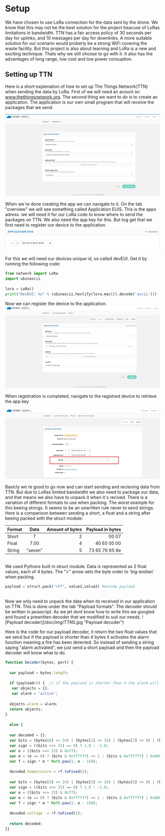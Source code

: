 # Setup
We have chosen to use LoRa connection for the data sent by the drone. We know that this may not be the best solution for the project beacuse of LoRas limitations in bandwidht. TTN has a fair access policy of 30 seconds per day for uplinks, and 10 messages per day for downlinks. A more suitable solution for our scenario would proberly be a strong WiFi covering the 
waste facility. But this project is also about learning and LoRa is a new and exciting technique. Thats why we still choose to go with it. It also has the advantages of long range, low cost and low power consuption.


## Setting up TTN
Here is a short explenation of how to set up The Things Network(TTN) when sending the data by LoRa.
First of we will need an acount on www.thethingsnetwork.org.
The second thing we want to do is to create an application. The application is our own small program that will receive the packages that we send.

![Adding new application](/doc/img/TTN1.jpg "Adding new application")
</BR>

When we´re done creating the app we can navigate to it. On the tab "overview" we will see something called Application EUIS. This is the apps adress. we will need it for our LoRa code to know where to send the packages on TTN. We also need the app key for this. But tog get that we first need to register our device to the application.
![app eui](/doc/img/TTN2.jpg "app eui")
</BR>

For this we will need our devices unique id, so called devEUI. Get it by running the following code:
```python
from network import LoRa
import ubinascii

lora = LoRa()
print("DevEUI: %s" % (ubinascii.hexlify(lora.mac()).decode('ascii')))
```

Now we can register the device to the application.
![Register device](/doc/img/TTN3.jpg "Register device")
</BR>

When registration is completed, navigate to the registred device to retrieve the app key


![app key](/doc/img/TTN4.jpg "app key")
</BR>


Basicly we´re good to go now and can start sending and recieving data from TTN. But due to LoRas limited bandwidht we also need to package our data, and that means we also have to unpack it when it´s recived. There is a variation of different formats to use when packing. The worst example for this beeing strings. It seems to be an unwritten rule never to send strings. Here is a comparison between sending a short, a float and a string after beeing packed with the struct module:

| Format      | Data |Amount of bytes|  Payload in bytes  |
|:------------- |:---------------:| -------------:|----------:|
| Short |7           |2| 00 07         |
|Float|7.00|4|       40 E0 00 00|
|String|"seven"|5| 73 65 76 65 6e |

</BR>
We used Pythons built in struct module.
Data is represented as 2 float values, each of 4 bytes. The ">" arrow sets the byte order to 'big-endian' when packing.

```python
payload = struct.pack(">ff", value1,value2) #encode payload
```
</BR>
Now we only need to unpack the data when its received in our application on TTN.
This is done under the tab "Payload formats". The decoder should be written in javascript. As we jet dont know how to write this we googled and found a prewritten decoder that we modified to suit our needs.
![Payload decoder](/doc/img/TTN5.jpg "Payload decoder")
</BR>

Here is the code for our payload decoder, it return the two float values that we send but if the payload is shorter than 4 bytes it activates the alarm function meaning a fire has been detected. So instead of sending a string saying "alarm activated", we just send a short payload and then the payload decoder will know what to do. 
```javascript
function Decoder(bytes, port) {
  
  var payload = bytes.length;
  
  if (payload<4) {  // if the payload is shorter than 4 the alarm will be set off
   var objects = {};
   var alarm = 'active'; 
  
  objects.alarm = alarm;
  return objects;
}

  else {
  
  var decoded = {};
  var bits = (bytes[0] << 24) | (bytes[1] << 16) | (bytes[2] << 8) | (bytes[3]);
  var sign = ((bits >>> 31) == 0) ? 1.0 : -1.0;
  var e = ((bits >>> 23) & 0xff);
  var m = (e == 0) ? (bits & 0x7fffff) << 1 : (bits & 0x7fffff) | 0x800000;
  var f = sign * m * Math.pow(2, e - 150);

  decoded.temperature = +f.toFixed(2);

  var bits = (bytes[4] << 24) | (bytes[5] << 16) | (bytes[6] << 8) | (bytes[7]);
  var sign = ((bits >>> 31) == 0) ? 1.0 : -1.0;
  var e = ((bits >>> 23) & 0xff);
  var m = (e == 0) ? (bits & 0x7fffff) << 1 : (bits & 0x7fffff) | 0x800000;
  var f = sign * m * Math.pow(2, e - 150);

  decoded.voltage  = +f.toFixed(2);

  return decoded;
}}

```







